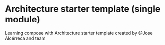 Architecture starter template (single module)
==================

Learning compose with Architecture starter template created by @Jose Alcérreca and team